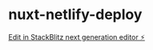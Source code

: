 # nuxt-netlify-deploy

[Edit in StackBlitz next generation editor ⚡️](https://stackblitz.com/~/github.com/jbool24/nuxt-netlify-deploy)